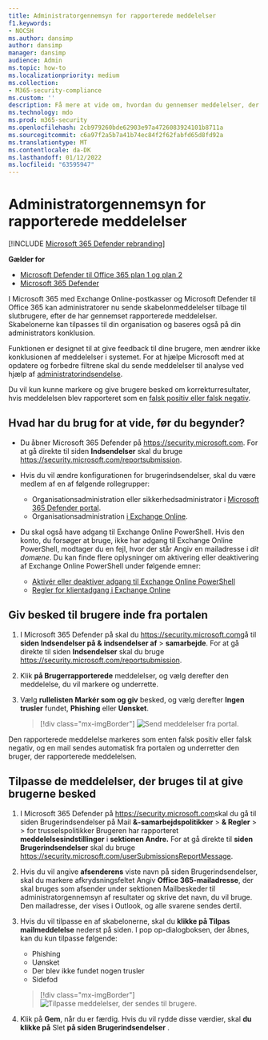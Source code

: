 ```yaml
---
title: Administratorgennemsyn for rapporterede meddelelser
f1.keywords:
- NOCSH
ms.author: dansimp
author: dansimp
manager: dansimp
audience: Admin
ms.topic: how-to
ms.localizationpriority: medium
ms.collection:
- M365-security-compliance
ms.custom: ''
description: Få mere at vide om, hvordan du gennemser meddelelser, der rapporteres, og giver feedback til dine brugere.
ms.technology: mdo
ms.prod: m365-security
ms.openlocfilehash: 2cb979260bde62903e97a4726083924101b8711a
ms.sourcegitcommit: c6a97f2a5b7a41b74ec84f2f62fabfd65d8fd92a
ms.translationtype: MT
ms.contentlocale: da-DK
ms.lasthandoff: 01/12/2022
ms.locfileid: "63595947"
---
```

# <a name="admin-review-for-reported-messages"></a>Administratorgennemsyn for rapporterede meddelelser

[!INCLUDE [Microsoft 365 Defender rebranding](../includes/microsoft-defender-for-office.md)]

**Gælder for**
- [Microsoft Defender til Office 365 plan 1 og plan 2](defender-for-office-365.md)
- [Microsoft 365 Defender](../defender/microsoft-365-defender.md)

I Microsoft 365 med Exchange Online-postkasser og Microsoft Defender til Office 365 kan administratorer nu sende skabelonmeddelelser tilbage til slutbrugere, efter de har gennemset rapporterede meddelelser. Skabelonerne kan tilpasses til din organisation og baseres også på din administrators konklusion.

Funktionen er designet til at give feedback til dine brugere, men ændrer ikke konklusionen af meddelelser i systemet. For at hjælpe Microsoft med at opdatere og forbedre filtrene skal du sende meddelelser til analyse ved hjælp af [administratorindsendelse](admin-submission.md).

Du vil kun kunne markere og give brugere besked om korrekturresultater, hvis meddelelsen blev rapporteret som en [falsk positiv eller falsk negativ](report-false-positives-and-false-negatives.md).

## <a name="what-do-you-need-to-know-before-you-begin"></a>Hvad har du brug for at vide, før du begynder?

- Du åbner Microsoft 365 Defender på <https://security.microsoft.com>. For at gå direkte til siden **Indsendelser** skal du bruge <https://security.microsoft.com/reportsubmission>.

- Hvis du vil ændre konfigurationen for brugerindsendelser, skal du være medlem af en af følgende rollegrupper:
  - Organisationsadministration eller sikkerhedsadministrator i [Microsoft 365 Defender portal](permissions-microsoft-365-security-center.md).
  - Organisationsadministration [i Exchange Online](/Exchange/permissions-exo/permissions-exo#role-groups).

- Du skal også have adgang til Exchange Online PowerShell. Hvis den konto, du forsøger at bruge, ikke har adgang til Exchange Online PowerShell, modtager du en fejl, hvor der står Angiv en mailadresse i *dit domæne*. Du kan finde flere oplysninger om aktivering eller deaktivering af Exchange Online PowerShell under følgende emner:
  - [Aktivér eller deaktiver adgang til Exchange Online PowerShell](/powershell/exchange/disable-access-to-exchange-online-powershell)
  - [Regler for klientadgang i Exchange Online](/exchange/clients-and-mobile-in-exchange-online/client-access-rules/client-access-rules)

## <a name="notify-users-from-within-the-portal"></a>Giv besked til brugere inde fra portalen

1. I Microsoft 365 Defender på skal du <https://security.microsoft.com>gå til **siden Indsendelser på &** **indsendelser af** \> **samarbejde**. For at gå direkte til siden **Indsendelser** skal du bruge <https://security.microsoft.com/reportsubmission>.

2. Klik **på Brugerrapporterede** meddelelser, og vælg derefter den meddelelse, du vil markere og underrette.

3. Vælg **rullelisten Markér som og giv** besked, og vælg derefter **Ingen trusler** fundet, **Phishing** eller **Uønsket**.

   > [!div class="mx-imgBorder"]
   > ![Send meddelelser fra portal.](../../media/admin-review-send-message-from-portal.png)

Den rapporterede meddelelse markeres som enten falsk positiv eller falsk negativ, og en mail sendes automatisk fra portalen og underretter den bruger, der rapporterede meddelelsen.

## <a name="customize-the-messages-used-to-notify-users"></a>Tilpasse de meddelelser, der bruges til at give brugerne besked

1. I Microsoft 365 Defender på   <https://security.microsoft.com>skal du gå til siden Brugerindsendelser på Mail **&-samarbejdspolitikker** \> **& Regler** \> \> for trusselspolitikker Brugeren har rapporteret **meddelelsesindstillinger** i **sektionen Andre.** For at gå direkte til **siden Brugerindsendelser** skal du bruge <https://security.microsoft.com/userSubmissionsReportMessage>.

2. Hvis du vil angive **afsenderens** viste navn på siden Brugerindsendelser, skal du markere afkrydsningsfeltet Angiv **Office 365-mailadresse**, der skal bruges som afsender under sektionen Mailbeskeder til administratorgennemsyn af resultater og skrive det navn, du vil bruge. Den mailadresse, der vises i Outlook, og alle svarene sendes dertil.

3. Hvis du vil tilpasse en af skabelonerne, skal du **klikke på Tilpas mailmeddelelse** nederst på siden. I pop op-dialogboksen, der åbnes, kan du kun tilpasse følgende:

    - Phishing
    - Uønsket
    - Der blev ikke fundet nogen trusler
    - Sidefod

    > [!div class="mx-imgBorder"]
    > ![Tilpasse meddelelser, der sendes til brugere.](../../media/admin-review-customize-message.png)

4. Klik på **Gem**, når du er færdig. Hvis du vil rydde disse værdier, skal **du klikke på** Slet **på siden Brugerindsendelser** .
